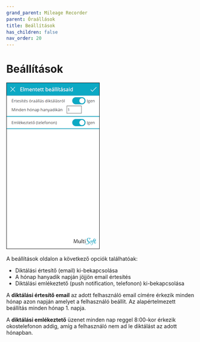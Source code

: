 ```yaml
---
grand_parent: Mileage Recorder
parent: Óraállások
title: Beállítások
has_children: false
nav_order: 20
---
```


# Beállítások

![reminder settings](static/images/ReminderSettings.png)

A beállítások oldalon a következő opciók találhatóak:
-	Diktálási értesítő (email) ki-bekapcsolása
-	A hónap hanyadik napján jöjjön email értesítés
-   Diktálási emlékeztető (push notification, telefonon) ki-bekapcsolása

A **diktálási értesítő email** az adott felhasználó email címére érkezik minden hónap azon napján amelyet a felhasználó beállít. Az alapértelmezett beállítás minden hónap 1. napja.

A **diktálási emlékeztető** üzenet minden nap reggel 8:00-kor érkezik okostelefonon addig, amíg a felhasználó nem ad le diktálást az adott hónapban.